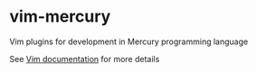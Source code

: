 vim-mercury
===========

Vim plugins for development in Mercury programming language

See [Vim documentation](http://github.com/khorser/vim-mercury/blob/master/doc/mercury.txt) for more details
